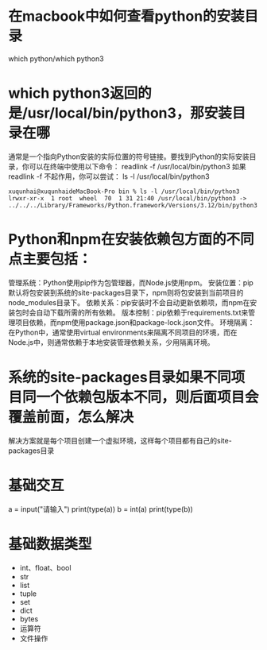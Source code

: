 # 在macbook中如何查看python的安装目录
which python/which python3

# which python3返回的是/usr/local/bin/python3，那安装目录在哪
通常是一个指向Python安装的实际位置的符号链接。要找到Python的实际安装目录，你可以在终端中使用以下命令：
readlink -f /usr/local/bin/python3
如果 readlink -f 不起作用，你可以尝试：
ls -l /usr/local/bin/python3
```
xuqunhai@xuqunhaideMacBook-Pro bin % ls -l /usr/local/bin/python3
lrwxr-xr-x  1 root  wheel  70  1 31 21:40 /usr/local/bin/python3 -> ../../../Library/Frameworks/Python.framework/Versions/3.12/bin/python3
```

# Python和npm在安装依赖包方面的不同点主要包括：
管理系统：Python使用pip作为包管理器，而Node.js使用npm。
安装位置：pip默认将包安装到系统的site-packages目录下，npm则将包安装到当前项目的node_modules目录下。
依赖关系：pip安装时不会自动更新依赖项，而npm在安装包时会自动下载所需的所有依赖。
版本控制：pip依赖于requirements.txt来管理项目依赖，而npm使用package.json和package-lock.json文件。
环境隔离：在Python中，通常使用virtual environments来隔离不同项目的环境，而在Node.js中，则通常依赖于本地安装管理依赖关系，少用隔离环境。

# 系统的site-packages目录如果不同项目同一个依赖包版本不同，则后面项目会覆盖前面，怎么解决
解决方案就是每个项目创建一个虚拟环境，这样每个项目都有自己的site-packages目录

# 基础交互
a = input("请输入")
print(type(a))
b = int(a)
print(type(b))

# 基础数据类型
- int、float、bool
- str
- list
- tuple
- set
- dict
- bytes
- 运算符
- 文件操作